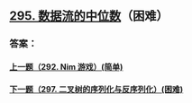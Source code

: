 ## [295. 数据流的中位数](https://leetcode-cn.com/problems/find-median-from-data-stream/)（困难）





### 答案：



#### [上一题（292. Nim 游戏）(简单)](https://github.com/sdwwld/leetCode/blob/master/src/main/java/com/wld/java/leetcode/leetCode0292.md)

#### [下一题（297. 二叉树的序列化与反序列化）(困难)](https://github.com/sdwwld/leetCode/blob/master/src/main/java/com/wld/java/leetcode/leetCode0297.md)